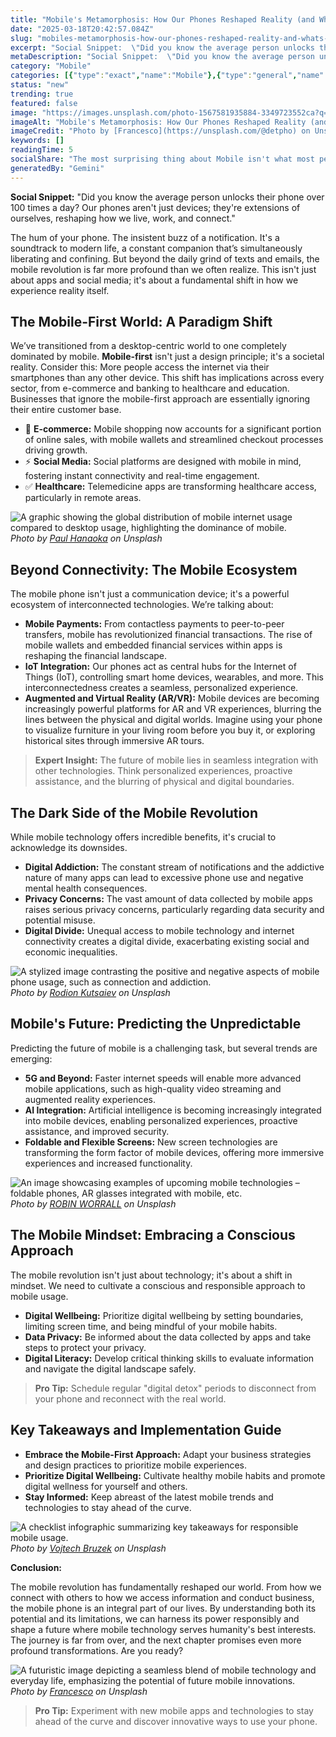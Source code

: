 ```yaml
---
title: "Mobile's Metamorphosis: How Our Phones Reshaped Reality (and What's Next)"
date: "2025-03-18T20:42:57.084Z"
slug: "mobiles-metamorphosis-how-our-phones-reshaped-reality-and-whats-next"
excerpt: "Social Snippet:  \"Did you know the average person unlocks their phone over 100 times a day?  Our phones aren't just devices; they're extensions of ourselves, reshaping how we live, work, and connect.\""
metaDescription: "Social Snippet:  \"Did you know the average person unlocks their phone over 100 times a day?  Our phones aren't just devices; they're extensions of ourselve..."
category: "Mobile"
categories: [{"type":"exact","name":"Mobile"},{"type":"general","name":"Technology"},{"type":"medium","name":"Software Engineering"},{"type":"specific","name":"App Development"},{"type":"niche","name":"UI/UX Design"}]
status: "new"
trending: true
featured: false
image: "https://images.unsplash.com/photo-1567581935884-3349723552ca?q=85&w=1200&fit=max&fm=webp&auto=compress"
imageAlt: "Mobile's Metamorphosis: How Our Phones Reshaped Reality (and What's Next)"
imageCredit: "Photo by [Francesco](https://unsplash.com/@detpho) on Unsplash"
keywords: []
readingTime: 5
socialShare: "The most surprising thing about Mobile isn't what most people think. Find out what experts really say about this game-changing topic."
generatedBy: "Gemini"
---
```




**Social Snippet:**  "Did you know the average person unlocks their phone over 100 times a day?  Our phones aren't just devices; they're extensions of ourselves, reshaping how we live, work, and connect."

The hum of your phone.  The insistent buzz of a notification.  It's a soundtrack to modern life, a constant companion that’s simultaneously liberating and confining.  But beyond the daily grind of texts and emails, the mobile revolution is far more profound than we often realize.  This isn't just about apps and social media; it's about a fundamental shift in how we experience reality itself.

## The Mobile-First World: A Paradigm Shift

We’ve transitioned from a desktop-centric world to one completely dominated by mobile.  **Mobile-first** isn't just a design principle; it's a societal reality.  Consider this:  More people access the internet via their smartphones than any other device. This shift has implications across every sector, from e-commerce and banking to healthcare and education.  Businesses that ignore the mobile-first approach are essentially ignoring their entire customer base.

* 🔑 **E-commerce:**  Mobile shopping now accounts for a significant portion of online sales, with mobile wallets and streamlined checkout processes driving growth.
* ⚡ **Social Media:** Social platforms are designed with mobile in mind, fostering instant connectivity and real-time engagement.
* ✅ **Healthcare:** Telemedicine apps are transforming healthcare access, particularly in remote areas.

![A graphic showing the global distribution of mobile internet usage compared to desktop usage, highlighting the dominance of mobile.](https://images.unsplash.com/photo-1522125670776-3c7abb882bc2?q=85&w=1200&fit=max&fm=webp&auto=compress)
*Photo by [Paul Hanaoka](https://unsplash.com/@plhnk) on Unsplash*

## Beyond Connectivity: The Mobile Ecosystem

The mobile phone isn't just a communication device; it's a powerful ecosystem of interconnected technologies.  We’re talking about:

* **Mobile Payments:**  From contactless payments to peer-to-peer transfers, mobile has revolutionized financial transactions.  The rise of mobile wallets and embedded financial services within apps is reshaping the financial landscape.
* **IoT Integration:**  Our phones act as central hubs for the Internet of Things (IoT), controlling smart home devices, wearables, and more. This interconnectedness creates a seamless, personalized experience.
* **Augmented and Virtual Reality (AR/VR):** Mobile devices are becoming increasingly powerful platforms for AR and VR experiences, blurring the lines between the physical and digital worlds.  Imagine using your phone to visualize furniture in your living room before you buy it, or exploring historical sites through immersive AR tours.

> **Expert Insight:**  The future of mobile lies in seamless integration with other technologies.  Think personalized experiences, proactive assistance, and the blurring of physical and digital boundaries.

## The Dark Side of the Mobile Revolution

While mobile technology offers incredible benefits, it's crucial to acknowledge its downsides.

* **Digital Addiction:**  The constant stream of notifications and the addictive nature of many apps can lead to excessive phone use and negative mental health consequences.
* **Privacy Concerns:**  The vast amount of data collected by mobile apps raises serious privacy concerns, particularly regarding data security and potential misuse.
* **Digital Divide:**  Unequal access to mobile technology and internet connectivity creates a digital divide, exacerbating existing social and economic inequalities.

![A stylized image contrasting the positive and negative aspects of mobile phone usage, such as connection and addiction.](https://images.unsplash.com/photo-1483478550801-ceba5fe50e8e?q=85&w=1200&fit=max&fm=webp&auto=compress)
*Photo by [Rodion Kutsaiev](https://unsplash.com/@frostroomhead) on Unsplash*

## Mobile's Future:  Predicting the Unpredictable

Predicting the future of mobile is a challenging task, but several trends are emerging:

* **5G and Beyond:**  Faster internet speeds will enable more advanced mobile applications, such as high-quality video streaming and augmented reality experiences.
* **AI Integration:**  Artificial intelligence is becoming increasingly integrated into mobile devices, enabling personalized experiences, proactive assistance, and improved security.
* **Foldable and Flexible Screens:**  New screen technologies are transforming the form factor of mobile devices, offering more immersive experiences and increased functionality.

![An image showcasing examples of upcoming mobile technologies – foldable phones, AR glasses integrated with mobile, etc.](https://images.unsplash.com/photo-1532356884227-66d7c0e9e4c2?q=85&w=1200&fit=max&fm=webp&auto=compress)
*Photo by [ROBIN WORRALL](https://unsplash.com/@robin_rednine) on Unsplash*

## The Mobile Mindset: Embracing a Conscious Approach

The mobile revolution isn't just about technology; it's about a shift in mindset.  We need to cultivate a conscious and responsible approach to mobile usage.

* **Digital Wellbeing:**  Prioritize digital wellbeing by setting boundaries, limiting screen time, and being mindful of your mobile habits.
* **Data Privacy:**  Be informed about the data collected by apps and take steps to protect your privacy.
* **Digital Literacy:**  Develop critical thinking skills to evaluate information and navigate the digital landscape safely.

> **Pro Tip:**  Schedule regular "digital detox" periods to disconnect from your phone and reconnect with the real world.

## Key Takeaways and Implementation Guide

* **Embrace the Mobile-First Approach:**  Adapt your business strategies and design practices to prioritize mobile experiences.
* **Prioritize Digital Wellbeing:**  Cultivate healthy mobile habits and promote digital wellness for yourself and others.
* **Stay Informed:**  Keep abreast of the latest mobile trends and technologies to stay ahead of the curve.

![A checklist infographic summarizing key takeaways for responsible mobile usage.](https://images.unsplash.com/photo-1585060544812-6b45742d762f?q=85&w=1200&fit=max&fm=webp&auto=compress)
*Photo by [Vojtech Bruzek](https://unsplash.com/@vojtechbruzek) on Unsplash*

**Conclusion:**

The mobile revolution has fundamentally reshaped our world. From how we connect with others to how we access information and conduct business, the mobile phone is an integral part of our lives.  By understanding both its potential and its limitations, we can harness its power responsibly and shape a future where mobile technology serves humanity's best interests.  The journey is far from over, and the next chapter promises even more profound transformations.  Are you ready?

![A futuristic image depicting a seamless blend of mobile technology and everyday life, emphasizing the potential of future mobile innovations.](https://images.unsplash.com/photo-1567581935884-3349723552ca?q=85&w=1200&fit=max&fm=webp&auto=compress)
*Photo by [Francesco](https://unsplash.com/@detpho) on Unsplash*

> **Pro Tip:**  Experiment with new mobile apps and technologies to stay ahead of the curve and discover innovative ways to use your phone.


<div class="reading-progress-container">
  <div id="reading-progress" class="reading-progress"></div>
</div>
